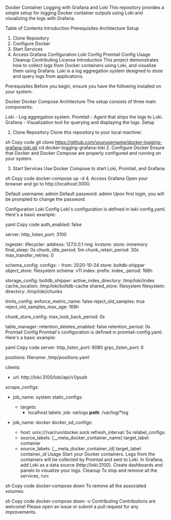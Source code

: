 Docker Container Logging with Grafana and Loki
This repository provides a simple setup for logging Docker container outputs using Loki and visualizing the logs with Grafana.

Table of Contents
Introduction
Prerequisites
Architecture
Setup
1. Clone Repository
2. Configure Docker
3. Start Services
4. Access Grafana
Configuration
Loki Config
Promtail Config
Usage
Cleanup
Contributing
License
Introduction
This project demonstrates how to collect logs from Docker containers using Loki, and visualize them using Grafana. Loki is a log aggregation system designed to store and query logs from applications.

Prerequisites
Before you begin, ensure you have the following installed on your system:

Docker
Docker Compose
Architecture
The setup consists of three main components:

Loki - Log aggregation system.
Promtail - Agent that ships the logs to Loki.
Grafana - Visualization tool for querying and displaying the logs.
Setup
1. Clone Repository
Clone this repository to your local machine:

sh
Copy code
git clone https://github.com/yourusername/docker-logging-grafana-loki.git
cd docker-logging-grafana-loki
2. Configure Docker
Ensure that Docker and Docker Compose are properly configured and running on your system.

3. Start Services
Use Docker Compose to start Loki, Promtail, and Grafana:

sh
Copy code
docker-compose up -d
4. Access Grafana
Open your browser and go to http://localhost:3000.

Default username: admin
Default password: admin
Upon first login, you will be prompted to change the password.

Configuration
Loki Config
Loki's configuration is defined in loki-config.yaml. Here's a basic example:

yaml
Copy code
auth_enabled: false

server:
  http_listen_port: 3100

ingester:
  lifecycler:
    address: 127.0.0.1
    ring:
      kvstore:
        store: inmemory
    final_sleep: 0s
  chunk_idle_period: 5m
  chunk_retain_period: 30s
  max_transfer_retries: 0

schema_config:
  configs:
    - from: 2020-10-24
      store: boltdb-shipper
      object_store: filesystem
      schema: v11
      index:
        prefix: index_
        period: 168h

storage_config:
  boltdb_shipper:
    active_index_directory: /tmp/loki/index
    cache_location: /tmp/loki/boltdb-cache
    shared_store: filesystem
  filesystem:
    directory: /tmp/loki/chunks

limits_config:
  enforce_metric_name: false
  reject_old_samples: true
  reject_old_samples_max_age: 168h

chunk_store_config:
  max_look_back_period: 0s

table_manager:
  retention_deletes_enabled: false
  retention_period: 0s
Promtail Config
Promtail's configuration is defined in promtail-config.yaml. Here's a basic example:

yaml
Copy code
server:
  http_listen_port: 9080
  grpc_listen_port: 0

positions:
  filename: /tmp/positions.yaml

clients:
  - url: http://loki:3100/loki/api/v1/push

scrape_configs:
  - job_name: system
    static_configs:
      - targets:
          - localhost
        labels:
          job: varlogs
          __path__: /var/log/*log

  - job_name: docker
    docker_sd_configs:
      - host: unix:///var/run/docker.sock
        refresh_interval: 5s
    relabel_configs:
      - source_labels: [__meta_docker_container_name]
        target_label: container
      - source_labels: [__meta_docker_container_id]
        target_label: container_id
Usage
Start your Docker containers.
Logs from the containers will be collected by Promtail and sent to Loki.
In Grafana, add Loki as a data source (http://loki:3100).
Create dashboards and panels to visualize your logs.
Cleanup
To stop and remove all the services, run:

sh
Copy code
docker-compose down
To remove all the associated volumes:

sh
Copy code
docker-compose down -v
Contributing
Contributions are welcome! Please open an issue or submit a pull request for any improvements.
